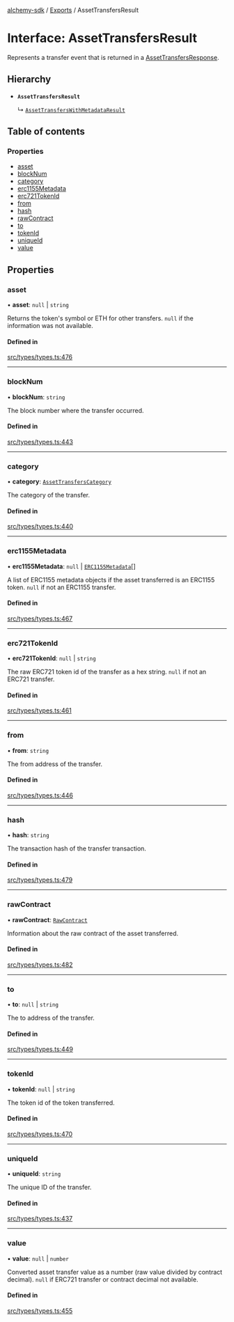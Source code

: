 [alchemy-sdk](../README.md) / [Exports](../modules.md) / AssetTransfersResult

# Interface: AssetTransfersResult

Represents a transfer event that is returned in a [AssetTransfersResponse](AssetTransfersResponse.md).

## Hierarchy

- **`AssetTransfersResult`**

  ↳ [`AssetTransfersWithMetadataResult`](AssetTransfersWithMetadataResult.md)

## Table of contents

### Properties

- [asset](AssetTransfersResult.md#asset)
- [blockNum](AssetTransfersResult.md#blocknum)
- [category](AssetTransfersResult.md#category)
- [erc1155Metadata](AssetTransfersResult.md#erc1155metadata)
- [erc721TokenId](AssetTransfersResult.md#erc721tokenid)
- [from](AssetTransfersResult.md#from)
- [hash](AssetTransfersResult.md#hash)
- [rawContract](AssetTransfersResult.md#rawcontract)
- [to](AssetTransfersResult.md#to)
- [tokenId](AssetTransfersResult.md#tokenid)
- [uniqueId](AssetTransfersResult.md#uniqueid)
- [value](AssetTransfersResult.md#value)

## Properties

### asset

• **asset**: ``null`` \| `string`

Returns the token's symbol or ETH for other transfers. `null` if the
information was not available.

#### Defined in

[src/types/types.ts:476](https://github.com/alchemyplatform/alchemy-sdk-js/blob/c7197b9/src/types/types.ts#L476)

___

### blockNum

• **blockNum**: `string`

The block number where the transfer occurred.

#### Defined in

[src/types/types.ts:443](https://github.com/alchemyplatform/alchemy-sdk-js/blob/c7197b9/src/types/types.ts#L443)

___

### category

• **category**: [`AssetTransfersCategory`](../enums/AssetTransfersCategory.md)

The category of the transfer.

#### Defined in

[src/types/types.ts:440](https://github.com/alchemyplatform/alchemy-sdk-js/blob/c7197b9/src/types/types.ts#L440)

___

### erc1155Metadata

• **erc1155Metadata**: ``null`` \| [`ERC1155Metadata`](ERC1155Metadata.md)[]

A list of ERC1155 metadata objects if the asset transferred is an ERC1155
token. `null` if not an ERC1155 transfer.

#### Defined in

[src/types/types.ts:467](https://github.com/alchemyplatform/alchemy-sdk-js/blob/c7197b9/src/types/types.ts#L467)

___

### erc721TokenId

• **erc721TokenId**: ``null`` \| `string`

The raw ERC721 token id of the transfer as a hex string. `null` if not an
ERC721 transfer.

#### Defined in

[src/types/types.ts:461](https://github.com/alchemyplatform/alchemy-sdk-js/blob/c7197b9/src/types/types.ts#L461)

___

### from

• **from**: `string`

The from address of the transfer.

#### Defined in

[src/types/types.ts:446](https://github.com/alchemyplatform/alchemy-sdk-js/blob/c7197b9/src/types/types.ts#L446)

___

### hash

• **hash**: `string`

The transaction hash of the transfer transaction.

#### Defined in

[src/types/types.ts:479](https://github.com/alchemyplatform/alchemy-sdk-js/blob/c7197b9/src/types/types.ts#L479)

___

### rawContract

• **rawContract**: [`RawContract`](RawContract.md)

Information about the raw contract of the asset transferred.

#### Defined in

[src/types/types.ts:482](https://github.com/alchemyplatform/alchemy-sdk-js/blob/c7197b9/src/types/types.ts#L482)

___

### to

• **to**: ``null`` \| `string`

The to address of the transfer.

#### Defined in

[src/types/types.ts:449](https://github.com/alchemyplatform/alchemy-sdk-js/blob/c7197b9/src/types/types.ts#L449)

___

### tokenId

• **tokenId**: ``null`` \| `string`

The token id of the token transferred.

#### Defined in

[src/types/types.ts:470](https://github.com/alchemyplatform/alchemy-sdk-js/blob/c7197b9/src/types/types.ts#L470)

___

### uniqueId

• **uniqueId**: `string`

The unique ID of the transfer.

#### Defined in

[src/types/types.ts:437](https://github.com/alchemyplatform/alchemy-sdk-js/blob/c7197b9/src/types/types.ts#L437)

___

### value

• **value**: ``null`` \| `number`

Converted asset transfer value as a number (raw value divided by contract
decimal). `null` if ERC721 transfer or contract decimal not available.

#### Defined in

[src/types/types.ts:455](https://github.com/alchemyplatform/alchemy-sdk-js/blob/c7197b9/src/types/types.ts#L455)
